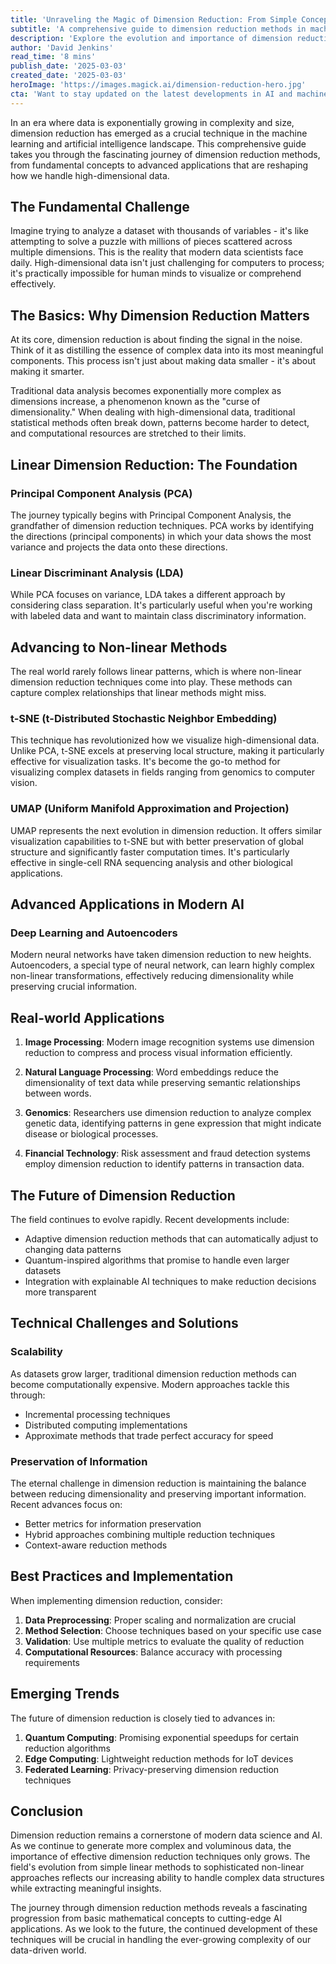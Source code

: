 ```yaml
---
title: 'Unraveling the Magic of Dimension Reduction: From Simple Concepts to Cutting-Edge Applications'
subtitle: 'A comprehensive guide to dimension reduction methods in machine learning and AI'
description: 'Explore the evolution and importance of dimension reduction methods in AI and machine learning, from fundamental concepts like PCA to cutting-edge applications in deep learning. Learn how these techniques are transforming data analysis across industries while addressing key challenges in modern data science.'
author: 'David Jenkins'
read_time: '8 mins'
publish_date: '2025-03-03'
created_date: '2025-03-03'
heroImage: 'https://images.magick.ai/dimension-reduction-hero.jpg'
cta: 'Want to stay updated on the latest developments in AI and machine learning? Follow us on LinkedIn for expert insights, technical deep-dives, and industry trends in dimension reduction and beyond!'
---
```


In an era where data is exponentially growing in complexity and size, dimension reduction has emerged as a crucial technique in the machine learning and artificial intelligence landscape. This comprehensive guide takes you through the fascinating journey of dimension reduction methods, from fundamental concepts to advanced applications that are reshaping how we handle high-dimensional data.

## The Fundamental Challenge

Imagine trying to analyze a dataset with thousands of variables - it's like attempting to solve a puzzle with millions of pieces scattered across multiple dimensions. This is the reality that modern data scientists face daily. High-dimensional data isn't just challenging for computers to process; it's practically impossible for human minds to visualize or comprehend effectively.

## The Basics: Why Dimension Reduction Matters

At its core, dimension reduction is about finding the signal in the noise. Think of it as distilling the essence of complex data into its most meaningful components. This process isn't just about making data smaller - it's about making it smarter.

Traditional data analysis becomes exponentially more complex as dimensions increase, a phenomenon known as the "curse of dimensionality." When dealing with high-dimensional data, traditional statistical methods often break down, patterns become harder to detect, and computational resources are stretched to their limits.

## Linear Dimension Reduction: The Foundation

### Principal Component Analysis (PCA)
The journey typically begins with Principal Component Analysis, the grandfather of dimension reduction techniques. PCA works by identifying the directions (principal components) in which your data shows the most variance and projects the data onto these directions.

### Linear Discriminant Analysis (LDA)
While PCA focuses on variance, LDA takes a different approach by considering class separation. It's particularly useful when you're working with labeled data and want to maintain class discriminatory information.

## Advancing to Non-linear Methods

The real world rarely follows linear patterns, which is where non-linear dimension reduction techniques come into play. These methods can capture complex relationships that linear methods might miss.

### t-SNE (t-Distributed Stochastic Neighbor Embedding)
This technique has revolutionized how we visualize high-dimensional data. Unlike PCA, t-SNE excels at preserving local structure, making it particularly effective for visualization tasks. It's become the go-to method for visualizing complex datasets in fields ranging from genomics to computer vision.

### UMAP (Uniform Manifold Approximation and Projection)
UMAP represents the next evolution in dimension reduction. It offers similar visualization capabilities to t-SNE but with better preservation of global structure and significantly faster computation times. It's particularly effective in single-cell RNA sequencing analysis and other biological applications.

## Advanced Applications in Modern AI

### Deep Learning and Autoencoders
Modern neural networks have taken dimension reduction to new heights. Autoencoders, a special type of neural network, can learn highly complex non-linear transformations, effectively reducing dimensionality while preserving crucial information.

## Real-world Applications

1. **Image Processing**: Modern image recognition systems use dimension reduction to compress and process visual information efficiently.

2. **Natural Language Processing**: Word embeddings reduce the dimensionality of text data while preserving semantic relationships between words.

3. **Genomics**: Researchers use dimension reduction to analyze complex genetic data, identifying patterns in gene expression that might indicate disease or biological processes.

4. **Financial Technology**: Risk assessment and fraud detection systems employ dimension reduction to identify patterns in transaction data.

## The Future of Dimension Reduction

The field continues to evolve rapidly. Recent developments include:
- Adaptive dimension reduction methods that can automatically adjust to changing data patterns
- Quantum-inspired algorithms that promise to handle even larger datasets
- Integration with explainable AI techniques to make reduction decisions more transparent

## Technical Challenges and Solutions

### Scalability
As datasets grow larger, traditional dimension reduction methods can become computationally expensive. Modern approaches tackle this through:
- Incremental processing techniques
- Distributed computing implementations
- Approximate methods that trade perfect accuracy for speed

### Preservation of Information
The eternal challenge in dimension reduction is maintaining the balance between reducing dimensionality and preserving important information. Recent advances focus on:
- Better metrics for information preservation
- Hybrid approaches combining multiple reduction techniques
- Context-aware reduction methods

## Best Practices and Implementation

When implementing dimension reduction, consider:
1. **Data Preprocessing**: Proper scaling and normalization are crucial
2. **Method Selection**: Choose techniques based on your specific use case
3. **Validation**: Use multiple metrics to evaluate the quality of reduction
4. **Computational Resources**: Balance accuracy with processing requirements

## Emerging Trends

The future of dimension reduction is closely tied to advances in:
1. **Quantum Computing**: Promising exponential speedups for certain reduction algorithms
2. **Edge Computing**: Lightweight reduction methods for IoT devices
3. **Federated Learning**: Privacy-preserving dimension reduction techniques

## Conclusion

Dimension reduction remains a cornerstone of modern data science and AI. As we continue to generate more complex and voluminous data, the importance of effective dimension reduction techniques only grows. The field's evolution from simple linear methods to sophisticated non-linear approaches reflects our increasing ability to handle complex data structures while extracting meaningful insights.

The journey through dimension reduction methods reveals a fascinating progression from basic mathematical concepts to cutting-edge AI applications. As we look to the future, the continued development of these techniques will be crucial in handling the ever-growing complexity of our data-driven world.